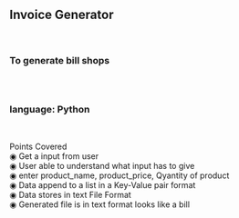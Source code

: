 <h2>Invoice Generator</h2><br>
<h3>To generate bill shops<h3><br>
<h3>language: Python</h3><br>

Points Covered<br>
◉ Get a input from user<br>
◉ User able to understand what input has to give<br>
◉ enter product_name, product_price, Qyantity of product<br>
◉ Data append to a list in a Key-Value pair format<br>
◉ Data stores in text File Format <br>
◉ Generated file is in text format looks like a bill<br>
